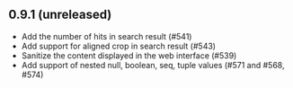 ## 0.9.1 (unreleased)

  - Add the number of hits in search result (#541)
  - Add support for aligned crop in search result (#543)
  - Sanitize the content displayed in the web interface (#539)
  - Add support of nested null, boolean, seq, tuple values (#571 and #568, #574)

